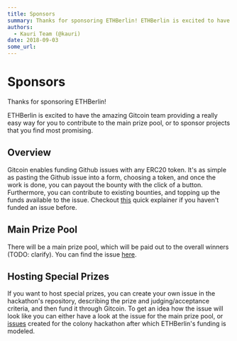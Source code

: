 ```yaml
---
title: Sponsors
summary: Thanks for sponsoring ETHBerlin! ETHBerlin is excited to have the amazing Gitcoin team providing a really easy way for you to contribute to the main prize pool, or to sponsor projects that you find most promising. Overview Gitcoin enables funding Github issues with any ERC20 token. Its as simple as pasting the Github issue into a form, choosing a token, and once the work is done, you can payout the bounty with the click of a button. Furthermore, you can contribute to existing bounties, and toppi
authors:
  - Kauri Team (@kauri)
date: 2018-09-03
some_url: 
---
```


# Sponsors

Thanks for sponsoring ETHBerlin!

ETHBerlin is excited to have the amazing Gitcoin team providing a really easy way for you to contribute
to the main prize pool, or to sponsor projects that you find most promising.

## Overview
Gitcoin enables funding Github issues with any ERC20 token. It's as simple as pasting the Github issue into a form,
choosing a token, and once the work is done, you can payout the bounty with the click of a button. Furthermore, you can
contribute to existing bounties, and topping up the funds available to the issue. Checkout [this](https://gitcoin.co/funding/new)
quick explainer if you haven't funded an issue before.

## Main Prize Pool
There will be a main prize pool, which will be paid out to the overall winners (TODO: clarify). You can find
the issue [here]().

## Hosting Special Prizes
If you want to host special prizes, you can create your own issue in the hackathon's repository, describing the prize
and judging/acceptance criteria, and then fund it through Gitcoin. To get an idea how the issue will look like
you can either have a look at the issue for the main prize pool, or [issues](https://github.com/JoinColony/colonyHackathon/issues/42) created for the colony hackathon
after which ETHBerlin's funding is modeled.